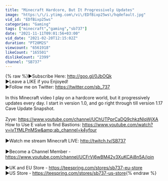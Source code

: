 ```yaml
---
title: "Minecraft Hardcore, But It Progressively Updates"
image: "https:\/\/i.ytimg.com\/vi\/EDfBixp25ws\/hqdefault.jpg"
vid_id: "EDfBixp25ws"
categories: "Gaming"
tags: ["minecraft","gaming","sb737"]
date: "2021-11-11T09:01:56+03:00"
vid_date: "2021-02-20T12:15:02Z"
duration: "PT20M2S"
viewcount: "6561918"
likeCount: "165501"
dislikeCount: "2399"
channel: "SB737"
---
```

{% raw %}►Subscribe Here: <a rel="nofollow" target="blank" href="http://goo.gl/0JbOQk">http://goo.gl/0JbOQk</a><br />►Leave a LIKE if you Enjoyed!<br />►Follow me on Twitter: <a rel="nofollow" target="blank" href="https://twitter.com/sb_737">https://twitter.com/sb_737</a><br /><br />In this Minecraft video I play on a hardcore world, but it progressively updates every day. I start in version 1.0, and go right through till version 1.17 Cave Update Snapshot.<br /><br />Zyye: <a rel="nofollow" target="blank" href="https://www.youtube.com/channel/UChUTPprCaDQ9chkzNlqWjXA">https://www.youtube.com/channel/UChUTPprCaDQ9chkzNlqWjXA</a><br />How to Use E value to find Bastions: <a rel="nofollow" target="blank" href="https://www.youtube.com/watch?v=jvTfMLPnMSw&amp;ab_channel=k4yfour">https://www.youtube.com/watch?v=jvTfMLPnMSw&amp;ab_channel=k4yfour</a><br /><br />►Watch me stream Minecraft LIVE: <a rel="nofollow" target="blank" href="http://twitch.tv/SB737">http://twitch.tv/SB737</a><br /><br />►Become a Channel Member - <a rel="nofollow" target="blank" href="https://www.youtube.com/channel/UCFrVj6wBM42y3XuKCAj8n5A/join">https://www.youtube.com/channel/UCFrVj6wBM42y3XuKCAj8n5A/join</a><br /><br />►UK and EU Store - <a rel="nofollow" target="blank" href="https://teespring.com/stores/sb737-eu-store">https://teespring.com/stores/sb737-eu-store</a><br />►US Store - <a rel="nofollow" target="blank" href="https://teespring.com/stores/sb737-us-store">https://teespring.com/stores/sb737-us-store</a>{% endraw %}
